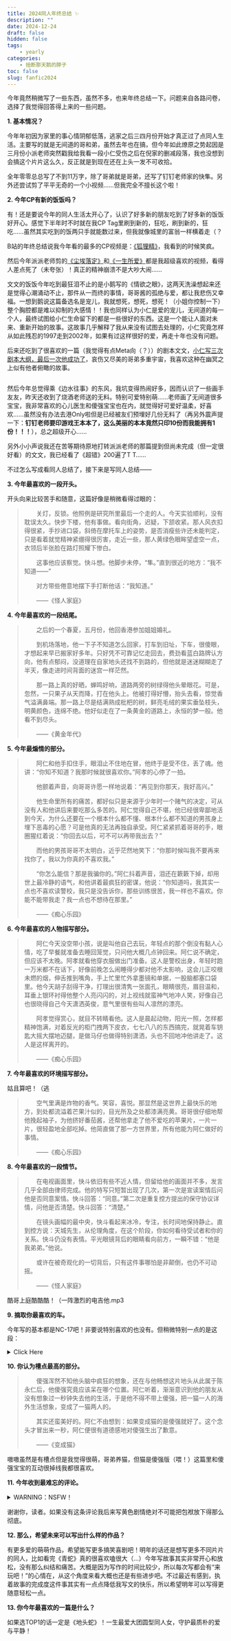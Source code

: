 ```yaml
---
title: 2024同人年终总结 ✨
description: ""
date: 2024-12-24
draft: false
hidden: false
tags: 
    - yearly
categories: 
    - 扭断那天鹅的脖子
toc: false
slug: fanfic2024
---
```


今年竟然稍微写了一些东西，虽然不多，也来年终总结一下。问题来自各路问卷，选择了我觉得回答得上来的一些问题。

**1. 基本情况？**

今年年初因为家里的事心情阴郁低落，逃家之后三四月份开始才真正过了点同人生活。主要写的就是无间道的哥和弟，虽然去年也在搞，但今年如此燎原之势起因是三月份小派老师突然戳我给我看一段小仁受伤之后在倪家的删减段落，我也没想到会搞这个片片这么久，反正就是到现在还在上头一发不可收拾。

全年零零总总写了不到11万字，除了哥弟就是哥弟，还写了钉钉老师家的快隼。另外还尝试剪了平平无奇的一个小视频……但我完全不擅长这个啦！

**2. 今年CP有新的饭饭吗？**

有！还是要说今年的同人生活太开心了，认识了好多新的朋友吃到了好多新的饭饭好开心。感觉下半年时不时就在我CP Tag里刷到新的，狂吃，刷到新的，狂吃……虽然其实吃到的饭两只手就能数过来，但我就像城里的富翁一样横着走（？

B站的年终总结说我今年看的最多的CP视频是：[《狐狸精》](https://www.bilibili.com/video/BV11kM3epETF/)，我看到的时候笑疯。

然后今年派派老师剪的[《尘埃落定》](https://www.bilibili.com/video/BV1jJHTefEB1)和[《一生所爱》](https://www.bilibili.com/video/BV1KqHjeuEy5)都是我超级喜欢的视频，看得人差点死了（未夸张）！真正的精神崩溃不是大吵大闹……

文文的饭饭今年吃到最狂泪不止的是小鹅写的《情欲之眼》，这两天洗澡想起来还是觉得心潮涌动不止，那件从一而终的事情，哥哥酱的孤绝与爱，都让我悲伤又幸福。一想到鹅说这篇备选名是宠儿，我就想死，想死，想死！（小姐你控制一下）整个胸腔都是难以抑制的大感情！！我也同样认为小仁是爱的宠儿，无间道的每一个人，最终试图给小仁生命留下的都是一些很好的东西。这是一个能让人面对未来、重新开始的故事。这故事几乎解释了我从来没有试图去处理的，小仁究竟怎样从如此残忍的1997走到2002年，如果有过这样很好的爱，再走十年也没有问题。

后来还吃到了很喜欢的一篇（我觉得有点Meta向（？））的剧本文文，[小仁写三次剧本大纲，最后一次他成功了](https://archiveofourown.org/works/60432454)，哀伤又尽美的哥弟多重宇宙，我喜欢这种在幽冥之上似有他者俯瞰的故事。

<img src="https://pub-219f59729cc7474d97beb0f99a13e6bd.r2.dev/picture/2024/12/006okC5ogy1hwv6xzo2daj32c02c01ky.jpg" alt="" class="float-img35">

然后今年总觉得乘《边水往事》的东风，我坑变得热闹好多，因而认识了一些画手友友，昨天还收到了烧酒老师送的无料。特别可爱特别萌……老师画了无间道很多宝宝，我非常喜欢的心儿医生和傻强宝宝也在内，就觉得好可爱好温柔，好喜欢……虽然没有办法去港Only啦但是已经被友们预埋好几份无料了（再另外震声提一下：**钉钉老师要印游戏王本本了，这么美丽的本本竟然只印10份而我能拥有1份！！！**），总之超级开心……

另外小小声说我还在苦等期待原地打转派派老师的那篇提到但尚未完成（但一定很好看）的文文，我已经看了《超错》200遍了T T……

不过怎么写成看同人总结了，接下来是写同人总结——

**3. 今年最喜欢的一段开头。**

开头向来比较苦手和随意，这篇好像是稍微看得过眼的：

> 　　关灯，反锁。他照例是研究所里最后一个走的人。今天实验顺利，没有耽误太久。快步下楼，他有事做。看向街角，迟疑，下颔收紧。那人风衣扣得很紧，手抄进口袋，斜倚在摩托车上的姿势，是否消瘦些许还未能判定，只是看着就觉精神紧绷得很厉害，走近一些，那人黄绿色眼眸望虚空一点，衣领后半张脸在路灯照耀下惨白。
>
>　　这事他应该察觉。快斗想。他脚步未停，“隼。”直到很近的地方：“我不知道——”
>
>　　对方带些倦意地摆下手打断他话：“我知道。”
>
> 　　——《怪人家庭》

**4. 今年最喜欢的一段结尾。**

> 　　之后的一个春夏，五月份，他回香港参加姐姐婚礼。
>
>　　到机场落地，他一下子不知道怎么回家，打车到旧址，下车，很傻眼，才想起来早已搬家好多年。只好凭不可靠记忆走回去，费劲看蓝白路牌认方向，他有点郁闷，没道理在自家地头还找不到路的，但他就是迷迷糊糊走了半天，像走进时间背面的迷宫一样茫然。
>
>　　那一路上真的好晒，蝉鸣好响，道路两旁的树绿得他头晕眼花。可是，忽然，一只果子从天而降，打在他头上。他被打得好懵，抬头去看，惊觉香气溢满鼻端。那一路上尽是结满熟成枇杷的树，鲜亮毛绒的果实垂坠枝头，明黄颜色，连绵不绝。他好似走在了一条黄金的道路上，永恒的梦一般。他看不到尽头。
>
>　　——《黄金年代》

**5. 今年最煽情的部分。**

>　　阿仁和他手扣住手，眼泪止不住地在冒，他终于是受不住，丢了魂。他讲：“你知不知道？我那时候就很喜欢你。”阿孝的心停了一拍。
>
>　　他颤着声音，向哥哥许愿一样地说着：“再见到你那天，我好高兴。”
>
>　　他生命里所有的痛苦，都好似只是来源于少年时一个赌气的决定，可从没有人和他讲后来要吃那么多苦的。阿仁觉得自己不堪，他已经很卑鄙地活到今天，为什么还要在一个根本什么都不懂、根本什么都不知道的男孩身上埋下恶毒的心愿？可是他真的无法再独自承受。阿仁紧紧抓着哥哥的手，眼圈猩红着说：“你回去以后，可不可以再带我出去？”
>
>　　而他的男孩哥哥不太明白，近乎茫然地笑下：“你那时候叫我不要再来找你了，我以为你真的不喜欢我。”
>
>　　“你怎么能信？那是我骗你的。”阿仁抖着声音，泪还在簌簌下掉，却用世上最冷静的语气，和他讲着最疯狂的密谋，他说：“你知道吗，我其实一点也不喜欢读警校，我只是没告诉你，那些训练很苦，我一样也不喜欢。你能不能带我走？我一点也不想待在那里。”
>
>　　——《痴心乐园》

**6. 今年最喜欢的人物描写部分。**

>　　阿仁今天没空带小孩，说是叫他自己去玩，年轻点的那个倒没有黏人心情，吃了早餐就准备去睡回笼觉，只问他大概几点钟回来。阿仁说不确定，但应该不太晚。阿孝就看他穿衣服做出门准备。这人是警校出身，年轻时跑一万米都不在话下，好像前晚怎么闹睡得少都对他不太影响，这会儿正咬根未燃的烟，伸舌推到嘴角，手上忙里忙外拿墨镜和单据，一股脑都塞口袋里。他今天胡子刮得干净，打理出很清隽一张面孔，眼睛很亮，眉目温和，耳垂上银环衬得他整个人亮闪闪的，对上视线就蛮神气地冲人笑，好像自己也很晓得自己今天潇洒英俊，意气里很有些叫人凛然的漂亮。
>
>　　阿孝觉得赏心，就目不转睛看他。这人是晨起动物，阳光一照，怎样都精神饱满，对着反光的柜门拽两下皮衣，七七八八的东西搞完，就晃着车钥匙大摇大摆地迈腿，是做马仔也做得特别潇洒，头也不回地冲他讲走了。这人是这样离开的。
>
>　　——《痴心乐园》

**7. 今年最喜欢的环境描写部分。**

姑且算吧！（逃

> 　　空气里满是炸物的香气。笑容，喜悦。那显然是这世界上最快乐的地方，到处都流溢着芒果汁似的，目光所及之处都漆满亮黄。哥哥很仔细地帮他挽起袖子，为他挤好番茄酱，还帮他拿走了他不爱吃的苹果片，一片一片，很轻盈地全部吃掉。他简直做了那一方世界里，所有他能为阿仁做好的事情。
>
>　　——《痴心乐园》

**8. 今年最喜欢的一段情节。**

>　　在电视画面里，快斗依旧有些不近人情，但留给他的画面并不多，发言几乎全部由律师完成。他的特写只短暂出现了几次，第一次是宣读案情后问他是否同意案情。快斗回答：“同意。”第二次是重复控方提出的保守协议详情，问他是否清楚。快斗回答：“清楚。”
>
>　　在镜头画幅的最中央，快斗看起来冰冷，专注，长时间地保持静止。直到控方说：天城先生，从伦理角度，在这个阶段，你如何看待受试者和你的关系。快斗仍没有表情。平光眼镜背后的眼睛看向前方，一瞬不错：“他是我弟弟。”他说。
>
>　　或许在被奇观化的一切背后，只有这件事哪怕是非颠倒，也仍不可动摇。
>
>　　——《怪人家庭》

酷哥上庭酷酷酷！（一阵激烈的电吉他.mp3

**9. 摘取你最喜欢的车。**

今年写的基本都是NC-17吧！非要说特别喜欢的也没有。但稍微特别一点的是这段：

<details>
    <summary>Click Here</summary>
> 　　他被操得真的疯了，哥哥的老二顶在他前列腺上碾，他眼前一阵阵发白，肚皮前面湿漉漉的一根，已经射到软软地歪在一边，精水淫水，又稀又白得混成一团，也流了很多到阿孝身上。而阿孝没太在意地仰头，被他夹得很舒服地喘，他叫得好听，人又漂亮，有一瞬间，像水里淌下一枝桃粉的杜鹃似的，哥哥眼神很乱，彻底动了情的样子。

>　　那样子太坦然、太漂亮了。陈永仁看得震悚，自天灵盖向下倏然一下全麻了，他忽然想：没意思。白活了。前面十年全给骗了。一半身体被哥哥操得发软，很舒服，里面很湿，很痒，全吃进去了也还是想要，阿仁兀自笑了一声：他真是傻的，才给骗了。这世上什么东西来了，都没有屁股里夹一根他哥哥的东西来得一半痛快。做好人，做好人能有这个痛快？他抖得停不下来，肚子里头腻滑一片，哥哥在他屁股里一股股地射出来，体液在甬道里不住地往下掉，阿仁一下夹紧了含住。看哥哥的眼角很湿，他就低下头去要接吻，像小动物一样，把湿漉漉的舌头一点一点地喂给哥哥。从一开始，就全都错了。
>
>　　——《丧家犬》
</details>

**10. 你认为槽点最高的部分。**

> 　　傻强浑然不知他头脑中疯狂的想象，还在与他畅想这片地头从此属于陈永仁后，他傻强究竟应该呆在哪个位置。阿仁听着，渐渐意识到他的朋友从没有想象过一秒钟失去他的生活，于是他不得不带上傻强，把一猫一人的海外生活想象，变成了一猫两人的。
>
>　　其实还蛮美好的。阿仁不由想到：如果变成猫的是傻强就好了。这个念头才冒出来一秒，阿仁便很有道德感地对傻强生出了歉意。
>
> 　　——《变成猫》

嗷嗷虽然是有槽点但是我觉得很萌，哥弟养猫，但猫是傻强版（喂！）这篇里和傻强宝宝的互动很掉线我都很喜欢。

**11. 今年收到最难忘的评论。**

<details>
    <summary>WARNING：NSFW！</summary>
> 　　看得我逼都湿了。
</details>

谢谢你，读者。如果没有这条评论我后来写黄色剧情绝对不可能把包袱放下得那么彻底。

**12. 那么，希望未来可以写出什么样的作品？**

有更多爱的萌萌作品，希望能写更多搞笑喜剧吧！明年的话还是想写更多不同片片的同人，比如看完《青蛇》真的很喜欢嗑很大（…）今年写故事其实非常开心和放松，没有那么纠结和痛苦。大概是因为写作的时间比较少，所以每次写都会有“来玩吧！”的心情在，从这个角度来看大概也还是有些进步吧。不过最近有感到，执着故事的完成度这件事其实有一点点降低我写文的快乐，所以希望明年可以写得更随意轻松一点。

**13. 你今年最喜欢的一篇是什么？**

如果选TOP1的话一定是《地头蛇》！一生最爱大团圆型同人女，守护最质朴的爱与平静！

